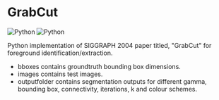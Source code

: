 # GrabCut
![Python](https://img.shields.io/badge/LICENSE-MIT-blue?logo=appveyor&style=for-the-badge)
![Python](https://img.shields.io/badge/built--with-Python-green?logo=appveyor&style=for-the-badge)

Python implementation of SIGGRAPH 2004 paper titled,
"GrabCut" for foreground identification/extraction.

- bboxes contains groundtruth bounding box dimensions.
- images contains test images.
- outputfolder contains segmentation outputs for different gamma, bounding box, connectivity, iterations, k and colour schemes.
